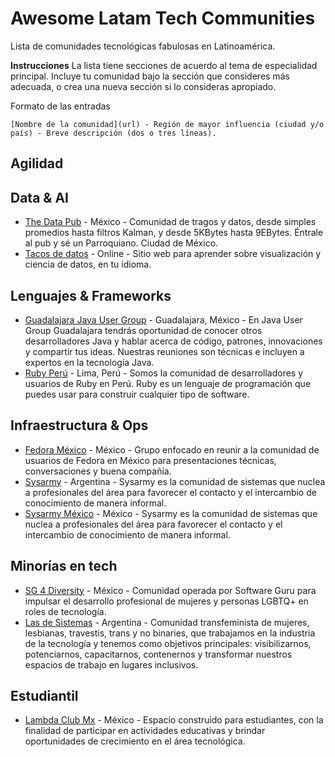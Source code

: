 # Awesome Latam Tech Communities
Lista de comunidades tecnológicas fabulosas en Latinoamérica.

__Instrucciones__
La lista tiene secciones de acuerdo al tema de especialidad principal. Incluye tu comunidad bajo la sección que consideres más adecuada, o crea una nueva sección si lo consideras apropiado.

Formato de las entradas
```
[Nombre de la comunidad](url) - Región de mayor influencia (ciudad y/o país) - Breve descripción (dos o tres líneas). 
````

## Agilidad

## Data & AI
* [The Data Pub](https://twitter.com/thedatapub) - México - Comunidad de tragos y datos, desde simples promedios hasta filtros Kalman, y desde 5KBytes hasta 9EBytes. Éntrale al pub y sé un Parroquiano. Ciudad de México.
* [Tacos de datos](https://www.tacosdedatos.com/) - Online - Sitio web para aprender sobre visualización y ciencia de datos, en tu idioma.

## Lenguajes & Frameworks
* [Guadalajara Java User Group](https://gdljug.github.io/) - Guadalajara, México - En Java User Group Guadalajara tendrás oportunidad de conocer otros desarrolladores Java y hablar acerca de código, patrones, innovaciones y compartir tus ideas. Nuestras reuniones son técnicas e incluyen a expertos en la tecnología Java.
* [Ruby Perú](https://rubyperu.dev/) - Lima, Perú - Somos la comunidad de desarrolladores y usuarios de Ruby en Perú. Ruby es un lenguaje de programación que puedes usar para construir cualquier tipo de software.

## Infraestructura & Ops
* [Fedora México](https://www.meetup.com/Fedora-Mexico/) - México - Grupo enfocado en reunir a la comunidad de usuarios de Fedora en México para presentaciones técnicas, conversaciones y buena compañía.
* [Sysarmy](https://sysarmy.com) - Argentina - Sysarmy es la comunidad de sistemas que nuclea a profesionales del área para favorecer el contacto y el intercambio de conocimiento de manera informal.
* [Sysarmy México](https://www.meetup.com/sysarmy-mexico/) - México - Sysarmy es la comunidad de sistemas que nuclea a profesionales del área para favorecer el contacto y el intercambio de conocimiento de manera informal.

## Minorías en tech
* [SG 4 Diversity](https://www.facebook.com/groups/SG4Women/) - México - Comunidad operada por Software Guru para impulsar el desarrollo profesional de mujeres y personas LGBTQ+ en roles de tecnología.
* [Las de Sistemas](https://lasdesistemas.org/) - Argentina - Comunidad transfeminista de mujeres, lesbianas, travestis, trans y no binaries, que trabajamos en la industria de la tecnología y tenemos como objetivos principales: visibilizarnos, potenciarnos, capacitarnos, contenernos y transformar nuestros espacios de trabajo en lugares inclusivos. 

## Estudiantil
* [Lambda Club Mx](https://lambda-club.com/) - México - Espacio construido para estudiantes, con la finalidad de participar en actividades educativas y brindar oportunidades de crecimiento en el área tecnológica.
